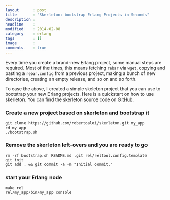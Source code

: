 ```yaml
---
layout      : post
title       : "Skerleton: bootstrap Erlang Projects in Seconds"
description :
headline    :
modified    : 2014-02-08
category    : erlang
tags        : []
image       :
comments    : true
---
```


Every time you create a brand-new Erlang project, some manual steps
are required. Most of the times, this means fetching `rebar` via
`wget`, copying and pasting a `rebar.config` from a previous project,
making a bunch of new directories, creating an empty release, and so
on and so forth.

To ease the above, I created a simple skeleton project that you can
use to bootstrap your new Erlang projects. Here is a quickstart on how
to use skerleton. You can find the skerleton source code on
[GitHub](https://github.com/robertoaloi/skerleton).


### Create a new project based on skerleton and bootstrap it

````
git clone https://github.com/robertoaloi/skerleton.git my_app
cd my_app
./bootstrap.sh
````

### Remove the skerleton left-overs and you are ready to go

````
rm -rf bootstrap.sh README.md .git rel/reltool.config.template
git init
git add . && git commit -a -m "Initial commit."
````

### start your Erlang node

````
make rel
rel/my_app/bin/my_app console
````
